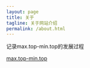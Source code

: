 ```yaml
---
layout: page
title: 关于
tagline: 关于网站介绍
permalink: /about.html
---
```


记录max.top-min.top的发展过程

[max.top-min.top](https://max.top-min.top)
